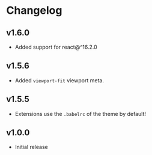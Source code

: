 # Changelog

## v1.6.0

* Added support for react@^16.2.0

## v1.5.6

* Added `viewport-fit` viewport meta.

## v1.5.5

* Extensions use the `.babelrc` of the theme by default!

## v1.0.0

* Initial release

